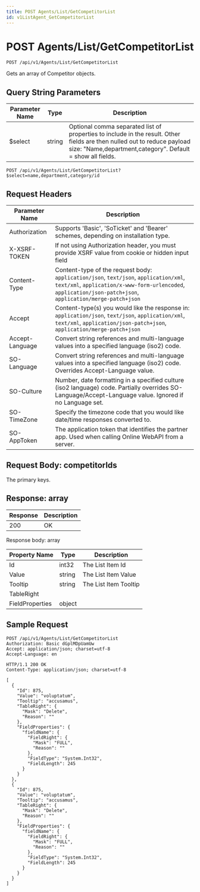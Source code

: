 ```yaml
---
title: POST Agents/List/GetCompetitorList
id: v1ListAgent_GetCompetitorList
---
```


# POST Agents/List/GetCompetitorList

```http
POST /api/v1/Agents/List/GetCompetitorList
```

Gets an array of Competitor objects.







## Query String Parameters

| Parameter Name | Type |  Description |
|----------------|------|--------------|
| $select | string |  Optional comma separated list of properties to include in the result. Other fields are then nulled out to reduce payload size: "Name,department,category". Default = show all fields. |

```http
POST /api/v1/Agents/List/GetCompetitorList?$select=name,department,category/id
```


## Request Headers

| Parameter Name | Description |
|----------------|-------------|
| Authorization  | Supports 'Basic', 'SoTicket' and 'Bearer' schemes, depending on installation type. |
| X-XSRF-TOKEN   | If not using Authorization header, you must provide XSRF value from cookie or hidden input field |
| Content-Type | Content-type of the request body: `application/json`, `text/json`, `application/xml`, `text/xml`, `application/x-www-form-urlencoded`, `application/json-patch+json`, `application/merge-patch+json` |
| Accept         | Content-type(s) you would like the response in: `application/json`, `text/json`, `application/xml`, `text/xml`, `application/json-patch+json`, `application/merge-patch+json` |
| Accept-Language | Convert string references and multi-language values into a specified language (iso2) code. |
| SO-Language | Convert string references and multi-language values into a specified language (iso2) code. Overrides Accept-Language value. |
| SO-Culture | Number, date formatting in a specified culture (iso2 language) code. Partially overrides SO-Language/Accept-Language value. Ignored if no Language set. |
| SO-TimeZone | Specify the timezone code that you would like date/time responses converted to. |
| SO-AppToken | The application token that identifies the partner app. Used when calling Online WebAPI from a server. |

## Request Body: competitorIds  

The primary keys. 



## Response: array



| Response | Description |
|----------------|-------------|
| 200 | OK |

Response body: array

| Property Name | Type |  Description |
|----------------|------|--------------|
| Id | int32 | The List Item Id |
| Value | string | The List Item Value |
| Tooltip | string | The List Item Tooltip |
| TableRight |  |  |
| FieldProperties | object |  |

## Sample Request

```http!
POST /api/v1/Agents/List/GetCompetitorList
Authorization: Basic dGplMDpUamUw
Accept: application/json; charset=utf-8
Accept-Language: en
```

```http_
HTTP/1.1 200 OK
Content-Type: application/json; charset=utf-8

[
  {
    "Id": 875,
    "Value": "voluptatum",
    "Tooltip": "accusamus",
    "TableRight": {
      "Mask": "Delete",
      "Reason": ""
    },
    "FieldProperties": {
      "fieldName": {
        "FieldRight": {
          "Mask": "FULL",
          "Reason": ""
        },
        "FieldType": "System.Int32",
        "FieldLength": 245
      }
    }
  },
  {
    "Id": 875,
    "Value": "voluptatum",
    "Tooltip": "accusamus",
    "TableRight": {
      "Mask": "Delete",
      "Reason": ""
    },
    "FieldProperties": {
      "fieldName": {
        "FieldRight": {
          "Mask": "FULL",
          "Reason": ""
        },
        "FieldType": "System.Int32",
        "FieldLength": 245
      }
    }
  }
]
```